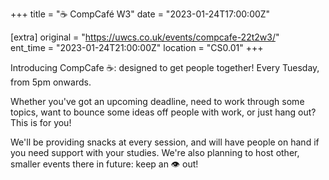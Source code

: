 +++
title = "☕ CompCafé W3"
date = "2023-01-24T17:00:00Z"

[extra]
original = "https://uwcs.co.uk/events/compcafe-22t2w3/"    
ent_time = "2023-01-24T21:00:00Z"
location = "CS0.01"
+++

Introducing CompCafe ☕: designed to get people together! Every Tuesday, from 5pm onwards.

Whether you've got an upcoming deadline, need to work through some topics, want to bounce some ideas off people with work, or just hang out? This is for you!

We'll be providing snacks at every session, and will have people on hand if you need support with your studies. We're also planning to host other, smaller events there in future: keep an 👁️ out!
